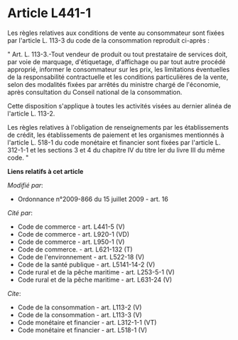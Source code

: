 # Article L441-1

Les règles relatives aux conditions de vente au consommateur sont fixées par l'article L. 113-3 du code de la consommation
reproduit ci-après : 

" Art. L. 113-3.-Tout vendeur de produit ou tout prestataire de services doit, par voie de marquage, d'étiquetage,
d'affichage ou par tout autre procédé approprié, informer le consommateur sur les prix, les limitations éventuelles de la
responsabilité contractuelle et les conditions particulières de la vente, selon des modalités fixées par arrêtés du ministre
chargé de l'économie, après consultation du Conseil national de la consommation. 

Cette disposition s'applique à toutes les activités visées au dernier alinéa de l'article L. 113-2. 

Les règles relatives à l'obligation de renseignements par les établissements de crédit, les établissements de paiement et les
organismes mentionnés à l'article L. 518-1 du code monétaire et financier sont fixées par l'article L. 312-1-1 et les
sections 3 et 4 du chapitre IV du titre Ier du livre III du même code. "

**Liens relatifs à cet article**

_Modifié par_:

  - Ordonnance n°2009-866 du 15 juillet 2009 - art. 16

_Cité par_:

  - Code de commerce - art. L441-5 (V)
  - Code de commerce - art. L920-1 (VD)
  - Code de commerce - art. L950-1 (V)
  - Code de commerce. - art. L621-132 (T)
  - Code de l'environnement - art. L522-18 (V)
  - Code de la santé publique - art. L5141-14-2 (V)
  - Code rural et de la pêche maritime - art. L253-5-1 (V)
  - Code rural et de la pêche maritime - art. L631-24 (V)

_Cite_:

  - Code de la consommation - art. L113-2 (V)
  - Code de la consommation - art. L113-3 (V)
  - Code monétaire et financier - art. L312-1-1 (VT)
  - Code monétaire et financier - art. L518-1 (V)
